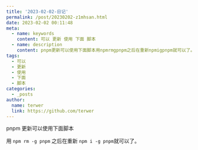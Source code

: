 ```yaml
---
title: '2023-02-02-日记'
permalink: /post/20230202-z1mhsan.html
date: 2023-02-02 00:11:48
meta:
  - name: keywords
    content: 可以 更新 使用 下面 脚本
  - name: description
    content: pnpm更新可以使用下面脚本用npmrmgpnpm​之后在重新npmigpnpm​就可以了。‍
tags:
  - 可以
  - 更新
  - 使用
  - 下面
  - 脚本
categories:
  - _posts
author:
  name: terwer
  link: https://github.com/terwer
---
```




pnpm 更新可以使用下面脚本

用 `npm rm -g pnpm`​ 之后在重新 `npm i -g pnpm`​ 就可以了。

‍

